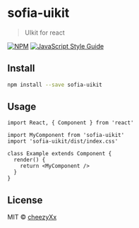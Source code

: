 # sofia-uikit

> UIkit for react

[![NPM](https://img.shields.io/npm/v/sofia-uikit.svg)](https://www.npmjs.com/package/sofia-uikit) [![JavaScript Style Guide](https://img.shields.io/badge/code_style-standard-brightgreen.svg)](https://standardjs.com)

## Install

```bash
npm install --save sofia-uikit
```

## Usage

```tsx
import React, { Component } from 'react'

import MyComponent from 'sofia-uikit'
import 'sofia-uikit/dist/index.css'

class Example extends Component {
  render() {
    return <MyComponent />
  }
}
```

## License

MIT © [cheezyXx](https://github.com/cheezyXx)
